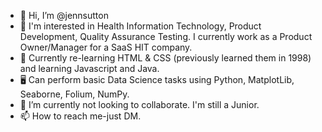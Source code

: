 - 👋 Hi, I’m @jennsutton
- 👀 I'm interested in Health Information Technology, Product Development, Quality Assurance Testing.  I currently work as a Product Owner/Manager for a SaaS HIT company.
- 🌱 Currently re-learning HTML & CSS (previously learned them in 1998) and learning Javascript and Java.
- 🖥 Can perform basic Data Science tasks using Python, MatplotLib, Seaborne, Folium, NumPy.
- 💞️ I’m currently not looking to collaborate.  I'm still a Junior.
- 📫 How to reach me-just DM.

<!---
jennsutton/jennsutton is a ✨ special ✨ repository because its `README.md` (this file) appears on your GitHub profile.
You can click the Preview link to take a look at your changes.
--->
